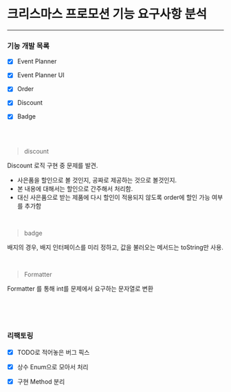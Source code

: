# 크리스마스 프로모션 기능 요구사항 분석

---

### 기능 개발 목록
- [x] Event Planner
- [x] Event Planner UI
- [x] Order
- [x] Discount
- [x] Badge


<br>
<br>

> discount

Discount 로직 구현 중 문제를 발견.
* 사은품을 할인으로 볼 것인지, 공짜로 제공하는 것으로 볼것인지.
* 본 내용에 대해서는 할인으로 간주해서 처리함.
* 대신 사은품으로 받는 제품에 다시 할인이 적용되지 않도록 order에 할인 가능 여부를 추가함

<br>

> badge

배지의 경우, 배지 인터페이스를 미리 정하고, 값을 불러오는 메서드는 toString만 사용.

<br>

> Formatter

Formatter 를 통해 int를 문제에서 요구하는 문자열로 변환

<br>
<br>
<br>

### 리팩토링
- [x] TODO로 적어놓은 버그 픽스
- [x] 상수 Enum으로 모아서 처리
- [x] 구현 Method 분리


